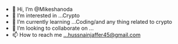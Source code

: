 - 👋 Hi, I’m @Mikeshanoda
- 👀 I’m interested in ...Crypto
- 🌱 I’m currently learning ...Coding/and any thing related to crypto
- 💞️ I’m looking to collaborate on ...
- 📫 How to reach me ...hussnainjaffer45@gmail.com

<!---
Mikeshanoda/Mikeshanoda is a ✨ special ✨ repository because its `README.md` (this file) appears on your GitHub profile.
You can click the Preview link to take a look at your changes.
--->
